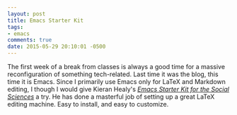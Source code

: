 ```yaml
---
layout: post
title: Emacs Starter Kit
tags:
- emacs
comments: true
date: 2015-05-29 20:10:01 -0500
---
```


The first week of a break from classes is always a good time for a massive reconfiguration of something tech-related. Last time it was the blog, this time it is Emacs. Since I primarily use Emacs only for LaTeX and Markdown editing, I though I would give Kieran Healy's [*Emacs Starter Kit for the Social Sciences*](http://kieranhealy.org/resources/emacs-starter-kit/) a try. He has done a masterful job of setting up a great LaTeX editing machine. Easy to install, and easy to customize.
